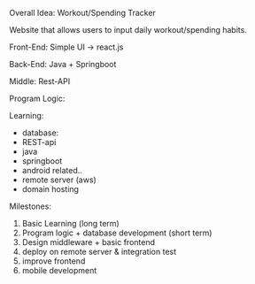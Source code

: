 Overall Idea: Workout/Spending Tracker 

Website that allows users to input daily workout/spending habits.


Front-End: Simple UI -> react.js


Back-End: Java + Springboot 


Middle: Rest-API


Program Logic: 


Learning:
- database: 
- REST-api
- java
- springboot
- android related..
- remote server (aws)
- domain hosting

Milestones: 
1) Basic Learning (long term)
2) Program logic + database development (short term)
3) Design middleware + basic frontend
4) deploy on remote server & integration test
5) improve frontend
6) mobile development 
